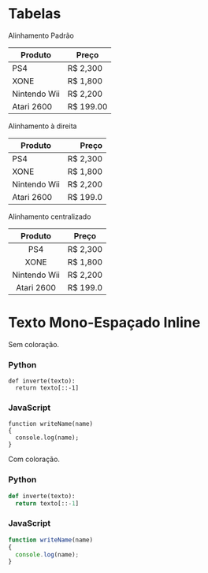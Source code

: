 # Tabelas 

Alinhamento Padrão 

Produto | Preço
--------|------
PS4 | R$ 2,300
XONE | R$ 1,800
Nintendo Wii | R$ 2,200
Atari 2600 | R$ 199.00

Alinhamento à direita

Produto | Preço
--------|------:
PS4 | R$ 2,300
XONE | R$ 1,800
Nintendo Wii | R$ 2,200
Atari 2600 | R$ 199.0

Alinhamento centralizado 

Produto | Preço
:--------:|:------:
PS4 | R$ 2,300
XONE | R$ 1,800
Nintendo Wii | R$ 2,200
Atari 2600 | R$ 199.0

# Texto Mono-Espaçado Inline 

Sem coloração. 

### Python 

``` 
def inverte(texto): 
  return texto[::-1]
```
### JavaScript 
```
function writeName(name)
{
  console.log(name); 
}
```

Com coloração. 

### Python 

```py 
def inverte(texto): 
  return texto[::-1]
```
### JavaScript 
```js
function writeName(name)
{
  console.log(name); 
}
```

